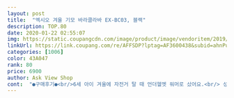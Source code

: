 ```yaml
---
layout: post 
title:  "엑시오 겨울 기모 바라클라바 EX-BC03, 블랙" 
description: TOP.80 
date: 2020-01-22 02:55:07 
img: https://static.coupangcdn.com/image/product/image/vendoritem/2019/01/29/3447087066/578fee41-90ce-4d7f-9ff2-22a0da28353e.jpg 
linkUrl: https://link.coupang.com/re/AFFSDP?lptag=AF3600438&subid=ahnPublicAsk&pageKey=53605424&itemId=188005217&vendorItemId=3447087066&traceid=V0-113-edbf331cb5bedcef 
categories: [1006] 
color: 43A047 
rank: 80 
price: 6900 
author: Ask View Shop 
cont:  "●구매후기●<br/>6세 아이 겨울에 자전거 탈 때 언더헬멧 워머로 샀어요.<br/> 성인용이라 크겠지 했는데... <br/>딱 맞거나 좀 작은 느낌이에요ㅎ 신축성이 생각보다 많이 없는 편이고 쭉쭉 늘어나는 원단은 절대 아니예요.<br/> 힘주고 당기면 조금 늘어나고 딱 가격에 맞는 원단이에요.<br/> 저도 써봤는데 볼살이 많은 사람은 볼이 눌려서 살이 올라와서 눈이 불편하고 쓰고 벗고 할 때 힘을 많이 줘야돼고 상품 이미지보다 목부분이 아주 짧아요.<br/> 만약에 내가 쓰려고 구매했다면 못 쓰고 바로 버릴 거 같아요.<br/><br/>가성비가 좋음<br/>난 평균인데?  나는 괜춘하겠지 하고 생각하는<br/>내가 거북목이다 하시는분 한번 사보세요<br/>내가 살아가면서 들어본말중에<br/>누구보다 더 얼굴 작다 부럽다<br/>다 착용불가입니다 참고하세요<br/>단지 참다보면 숨막히기 시작하고<br/>대가리가 작아지는  경험을할수있음<br/>등 이딴 소리 들어본 사람이 아니면 사지마세요<br/>사람도 사지마세요 후회합니다<br/>안경 쓰시는분 이어폰 무선이든 유선이든<br/>압박감에 한시간도 못버티고 벗어 던지고 있는<br/>와 너 연예인 같이 얼굴이 작다 또는<br/>자세 교정효과 있습니다<br/>자신을 발견하게 됩니다<br/>제생각엔 절대 프리사이즈가 아닙니다<br/>추운것 보다 나음<br/>" 
---
```

